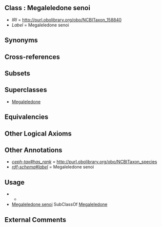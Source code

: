 
## Class : Megaleledone senoi

 * *IRI* = http://purl.obolibrary.org/obo/NCBITaxon_158840
 * *Label* = Megaleledone senoi

## Synonyms


## Cross-references


## Subsets


## Superclasses

 * [Megaleledone](../../NCBITaxon/39/NCBITaxon_158839.md)

## Equivalencies


## Other Logical Axioms


## Other Annotations

 * *[ceph-tax#has_rank](../../ceph-tax#has/nk/ceph-tax#has_rank.md)* = http://purl.obolibrary.org/obo/NCBITaxon_species
 * *[rdf-schema#label](../../el/rdf-schema#label.md)* = Megaleledone senoi

## Usage

 * -
 * [Megaleledone senoi](../../NCBITaxon/40/NCBITaxon_158840.md) SubClassOf [Megaleledone](../../NCBITaxon/39/NCBITaxon_158839.md)

## External Comments

